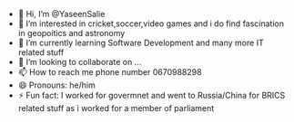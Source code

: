 - 👋 Hi, I’m @YaseenSalie
- 👀 I’m interested in cricket,soccer,video games and i do find fascination in geopoitics and astronomy
- 🌱 I’m currently learning Software Development and many more IT related stuff
- 💞️ I’m looking to collaborate on ...
- 📫 How to reach me phone number 0670988298
- 😄 Pronouns: he/him
- ⚡ Fun fact: I worked for govermnet and went to Russia/China for BRICS related stuff as i worked for a member of parliament

<!---
YaseenSalie/YaseenSalie is a ✨ special ✨ repository because its `README.md` (this file) appears on your GitHub profile.
You can click the Preview link to take a look at your changes.
--->
